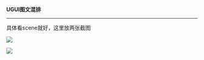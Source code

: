 <p>
    <strong>UGUI图文混排</strong>
</p>
<hr/>
<p>
    具体看scene就好，这里放两张截图
</p>
<p>
    <img src="https://github.com/coding2233/TextInlineSprite/blob/master/ShotScreens/tw04_01.gif"/>
</p>
<p>
    <img src="https://github.com/coding2233/TextInlineSprite/blob/master/ShotScreens/tw04_02.gif"/>
</p>